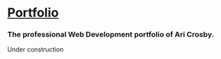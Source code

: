 # [Portfolio](https://ari-xb.github.io/)

### The professional Web Development portfolio of Ari Crosby.

Under construction
